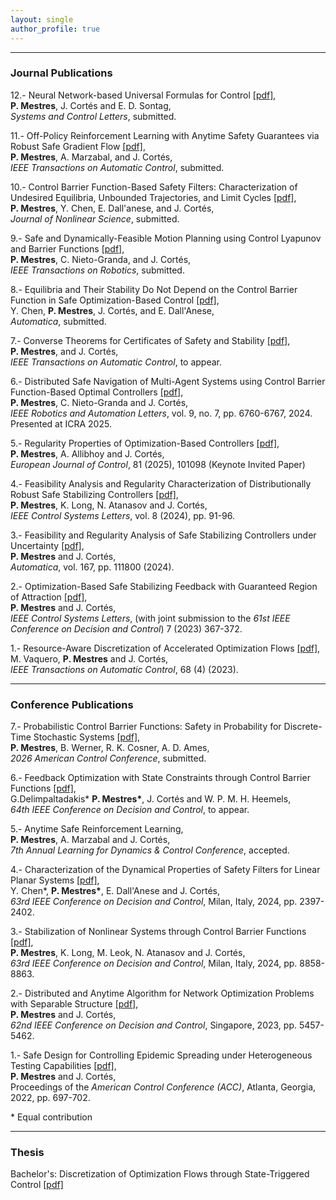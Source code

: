 ```yaml
---
layout: single
author_profile: true
---
```


---

### Journal Publications

12.- Neural Network-based Universal Formulas for Control [[pdf]](/assets/publications/UniversalFormulasNN.pdf), <br />
**P. Mestres**, J. Cortés and E. D. Sontag, <br />
*Systems and Control Letters*, submitted.

11.- Off-Policy Reinforcement Learning with Anytime Safety Guarantees via Robust Safe Gradient Flow [[pdf]](/assets/publications/SafeRL-TAC.pdf), <br />
**P. Mestres**, A. Marzabal, and J. Cortés, <br />
*IEEE Transactions on Automatic Control*, submitted.

10.- Control Barrier Function-Based Safety Filters: Characterization of Undesired Equilibria, Unbounded
Trajectories, and Limit Cycles [[pdf]](/assets/publications/Safety_Filters_Dynamical_Properties___Journal___PM_YC_ED_JC.pdf), <br />
**P. Mestres**, Y. Chen, E. Dall'anese, and J. Cortés, <br />
*Journal of Nonlinear Science*, submitted.

9.- Safe and Dynamically-Feasible Motion Planning using Control Lyapunov and Barrier Functions [[pdf]](/assets/publications/C-CLF-CBF-RRT-revision.pdf), <br />
**P. Mestres**, C. Nieto-Granda, and J. Cortés, <br />
*IEEE Transactions on Robotics*, submitted.

8.- Equilibria and Their Stability Do Not Depend on the Control Barrier Function in Safe Optimization-Based Control [[pdf]](/assets/publications/final_YC_PM_Journal_Independence_of_CBF.pdf), <br />
Y. Chen, **P. Mestres**, J. Cortés, and E. Dall'Anese, <br />
*Automatica*, submitted.

7.- Converse Theorems for Certificates of Safety and Stability [[pdf]](/assets/publications/ConverseSafety.pdf), <br />
**P. Mestres**, and J. Cortés, <br />
*IEEE Transactions on Automatic Control*, to appear.

6.- Distributed Safe Navigation of Multi-Agent Systems using Control Barrier Function-Based Optimal Controllers [[pdf]](/assets/publications/DistributedCBFs-v2.pdf), <br />
**P. Mestres**, C. Nieto-Granda and J. Cortés, <br />
*IEEE Robotics and Automation Letters*, vol. 9, no. 7, pp. 6760-6767, 2024. Presented at ICRA 2025.

5.- Regularity Properties of Optimization-Based Controllers [[pdf]](/assets/publications/RegularityPropertiesOptimizationBasedControllers2.pdf), <br />
**P. Mestres**, A. Allibhoy and J. Cortés, <br />
*European Journal of Control*, 81 (2025), 101098 (Keynote Invited Paper)

4.- Feasibility Analysis and Regularity Characterization of Distributionally Robust Safe Stabilizing Controllers [[pdf]](/assets/publications/CLF-CBF-DRO.pdf), <br />
**P. Mestres**, K. Long, N. Atanasov and J. Cortés, <br />
*IEEE Control Systems Letters*, vol. 8 (2024), pp. 91-96.

3.- Feasibility and Regularity Analysis of Safe Stabilizing Controllers under Uncertainty [[pdf]](https://arxiv.org/pdf/2301.04603.pdf), <br />
**P. Mestres** and J. Cortés, <br />
*Automatica*, vol. 167, pp. 111800 (2024).

2.- Optimization-Based Safe Stabilizing Feedback with Guaranteed Region of Attraction [[pdf]](https://arxiv.org/pdf/2203.12550.pdf), <br />
**P. Mestres** and J. Cortés, <br />
*IEEE Control Systems Letters*, (with joint submission to the *61st IEEE Conference on Decision and Control*) 7 (2023) 367-372.

1.- Resource-Aware Discretization of Accelerated Optimization Flows [[pdf]](https://arxiv.org/abs/2009.09135), <br />
M. Vaquero, **P. Mestres** and J. Cortés, <br />
*IEEE Transactions on Automatic Control*, 68 (4) (2023).

---

### Conference Publications
7.- Probabilistic Control Barrier Functions: Safety in Probability for Discrete-Time Stochastic Systems [[pdf]](/assets/publications/ACC2026_Probabilistic_CBFs.pdf), <br />
**P. Mestres**, B. Werner, R. K. Cosner, A. D. Ames, <br />
*2026 American Control Conference*, submitted.

6.- Feedback Optimization with State Constraints through Control Barrier Functions [[pdf]](/assets/publications/FeedbackOptimizationCBF.pdf), <br />
G.Delimpaltadakis\* **P. Mestres\***, J. Cortés and W. P. M. H. Heemels, <br />
*64th IEEE Conference on Decision and Control*, to appear.

5.- Anytime Safe Reinforcement Learning, <br />
**P. Mestres**, A. Marzabal and J. Cortés, <br />
*7th Annual Learning for Dynamics & Control Conference*, accepted.

4.- Characterization of the Dynamical Properties of Safety Filters for Linear Planar Systems [[pdf]](/assets/publications/CDC-safety-filters-6pgs.pdf), <br />
Y. Chen\*, **P. Mestres\***, E. Dall'Anese and J. Cortés, <br />
*63rd IEEE Conference on Decision and Control*, Milan, Italy, 2024, pp. 2397-2402.

3.- Stabilization of Nonlinear Systems through Control Barrier Functions [[pdf]](/assets/publications/cbfs_stabilization_arxiv.pdf), <br />
**P. Mestres**, K. Long, M. Leok, N. Atanasov and J. Cortés, <br />
*63rd IEEE Conference on Decision and Control*, Milan, Italy, 2024, pp. 8858-8863.

2.- Distributed and Anytime Algorithm for Network Optimization Problems with Separable Structure [[pdf]](/assets/publications/2023f_DistributedAnytime.pdf), <br />
**P. Mestres** and J. Cortés, <br />
*62nd IEEE Conference on Decision and Control*, Singapore, 2023, pp. 5457-5462.

1.- Safe Design for Controlling Epidemic Spreading under Heterogeneous Testing Capabilities [[pdf]](/assets/publications/2021_MeCo-acc.pdf), <br />
**P. Mestres** and J. Cortés, <br />
Proceedings of the *American Control Conference (ACC)*, Atlanta, Georgia, 2022, pp. 697-702.

\* Equal contribution

---

### Thesis

Bachelor's: Discretization of Optimization Flows through State-Triggered Control [[pdf]](assets/publications/memoria.pdf)
